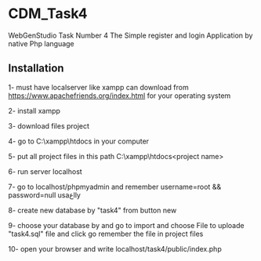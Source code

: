 # CDM_Task4
WebGenStudio Task Number 4
The Simple register and login Application by native Php language 
## Installation
1- must have localserver like xampp  can download from https://www.apachefriends.org/index.html for your operating system

2- install xampp 

3- download files project 

4- go to  C:\xampp\htdocs  in your computer 

5- put all project files in this path C:\xampp\htdocs\<project name>  

6- run server localhost 

7- go to localhost/phpmyadmin  and remember username=root && password=null  usaعlly

8- create new database by "task4"   from button new

9- choose your database by and go to import and choose File to uploade "task4.sql" file and click go  remember the file in project files

10- open your browser and write  localhost/task4/public/index.php


